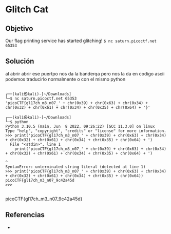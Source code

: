 # Glitch Cat
## Objetivo  
Our flag printing service has started glitching! `$ nc saturn.picoctf.net 65353`
## Solución  
al abrir abrir ese puertpo nos da la banderqa pero nos la da en codigo ascii
podemos traducirlo normalmente o con el mismo python
```shell

┌──(kali㉿kali)-[~/Downloads]
└─$ nc saturn.picoctf.net 65353
'picoCTF{gl17ch_m3_n07_' + chr(0x39) + chr(0x63) + chr(0x34) + chr(0x32) + chr(0x61) + chr(0x34) + chr(0x35) + chr(0x64) + '}'
                                                                                                
┌──(kali㉿kali)-[~/Downloads]
└─$ python          
Python 3.10.5 (main, Jun  8 2022, 09:26:22) [GCC 11.3.0] on linux
Type "help", "copyright", "credits" or "license" for more information.
>>> print('picoCTF{gl17ch_m3_n07_' + chr(0x39) + chr(0x63) + chr(0x34) + chr(0x32) + chr(0x61) + chr(0x34) + chr(0x35) + chr(0x64) + ')
  File "<stdin>", line 1
    print('picoCTF{gl17ch_m3_n07_' + chr(0x39) + chr(0x63) + chr(0x34) + chr(0x32) + chr(0x61) + chr(0x34) + chr(0x35) + chr(0x64) + ')
                                                                                                                                     ^
SyntaxError: unterminated string literal (detected at line 1)
>>> print('picoCTF{gl17ch_m3_n07_' + chr(0x39) + chr(0x63) + chr(0x34) + chr(0x32) + chr(0x61) + chr(0x34) + chr(0x35) + chr(0x64))
picoCTF{gl17ch_m3_n07_9c42a45d
>>> 


```
picoCTF{gl17ch_m3_n07_9c42a45d}

## Referencias
- []()